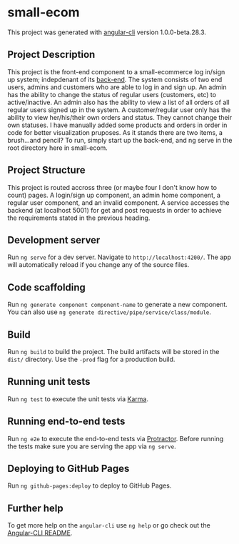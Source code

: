 # small-ecom

This project was generated with [angular-cli](https://github.com/angular/angular-cli) version 1.0.0-beta.28.3.

## Project Description

This project is the front-end component to a small-ecommerce log in/sign up system; indepdenant of its [back-end](https://github.com/shahd-s/backend). The system consists of two end users, admins and customers who are able to log in and sign up. An admin has the ability to change the status of regular users (customers, etc) to active/inactive. An admin also has the ability to view a list of all orders of all regular users signed up in the system. A customer/regular user only has the ability to view her/his/their own orders and status. They cannot change their own statuses. I have manually added some products and orders in order in code for better visualization pruposes. As it stands there are two items, a brush...and pencil? To run, simply start up the back-end, and ng serve in the root directory here in small-ecom. 

## Project Structure

This project is routed accross three (or maybe four I don't know how to count) pages. A login/sign up component, an admin home component, a regular user component, and an invalid component. A service accesses the backend (at localhost 5001) for get and post requests in order to achieve the requirements stated in the previous heading.

## Development server

Run `ng serve` for a dev server. Navigate to `http://localhost:4200/`. The app will automatically reload if you change any of the source files.

## Code scaffolding

Run `ng generate component component-name` to generate a new component. You can also use `ng generate directive/pipe/service/class/module`.

## Build

Run `ng build` to build the project. The build artifacts will be stored in the `dist/` directory. Use the `-prod` flag for a production build.

## Running unit tests

Run `ng test` to execute the unit tests via [Karma](https://karma-runner.github.io).

## Running end-to-end tests

Run `ng e2e` to execute the end-to-end tests via [Protractor](http://www.protractortest.org/).
Before running the tests make sure you are serving the app via `ng serve`.

## Deploying to GitHub Pages

Run `ng github-pages:deploy` to deploy to GitHub Pages.

## Further help

To get more help on the `angular-cli` use `ng help` or go check out the [Angular-CLI README](https://github.com/angular/angular-cli/blob/master/README.md).
